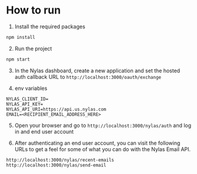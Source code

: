 # How to run

1. Install the required packages

```bash
npm install
```

2. Run the project

```bash
npm start
```

3. In the Nylas dashboard, create a new application and set the hosted auth callback URL to `http://localhost:3000/oauth/exchange`

4. env variables

```env
NYLAS_CLIENT_ID=
NYLAS_API_KEY=
NYLAS_API_URI=https://api.us.nylas.com
EMAIL=<RECIPIENT_EMAIL_ADDRESS_HERE>
```

5. Open your browser and go to `http://localhost:3000/nylas/auth` and log in and end user account

6. After authenticating an end user account, you can visit the following URLs to get a feel for some of what you can do with the Nylas Email API.

```text
http://localhost:3000/nylas/recent-emails
http://localhost:3000/nylas/send-email
```
